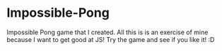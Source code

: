# Impossible-Pong
Impossible Pong game that I created.
All this is is an exercise of mine because I want to get good at JS!
Try the game and see if you like it! :D
